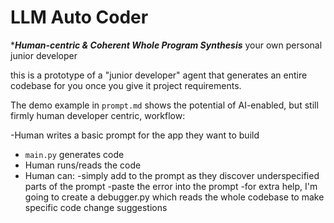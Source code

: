 # LLM Auto Coder

****Human-centric & Coherent Whole Program Synthesis*** your own personal junior developer

this is a prototype of a "junior developer" agent that generates an entire codebase for you once you give it project requirements. 

The demo example in `prompt.md` shows the potential of AI-enabled, but still firmly human developer centric, workflow:

-Human writes a basic prompt for the app they want to build
- `main.py` generates code
- Human runs/reads the code
- Human can:
    -simply add to the prompt as they discover underspecified parts of the prompt
    -paste the error into the prompt
    -for extra help, I'm going to create a debugger.py which reads the whole codebase to make specific code change suggestions